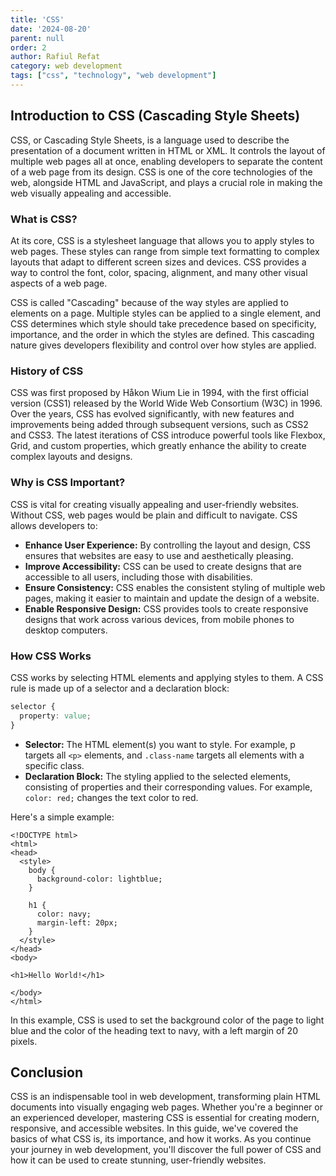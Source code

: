 ```yaml
---
title: 'CSS'
date: '2024-08-20'
parent: null
order: 2
author: Rafiul Refat
category: web development
tags: ["css", "technology", "web development"]
---
```


## Introduction to CSS (Cascading Style Sheets)

CSS, or Cascading Style Sheets, is a language used to describe the presentation of a document written in HTML or XML. It controls the layout of multiple web pages all at once, enabling developers to separate the content of a web page from its design. CSS is one of the core technologies of the web, alongside HTML and JavaScript, and plays a crucial role in making the web visually appealing and accessible.

### What is CSS?

At its core, CSS is a stylesheet language that allows you to apply styles to web pages. These styles can range from simple text formatting to complex layouts that adapt to different screen sizes and devices. CSS provides a way to control the font, color, spacing, alignment, and many other visual aspects of a web page.

CSS is called "Cascading" because of the way styles are applied to elements on a page. Multiple styles can be applied to a single element, and CSS determines which style should take precedence based on specificity, importance, and the order in which the styles are defined. This cascading nature gives developers flexibility and control over how styles are applied.

### History of CSS

CSS was first proposed by Håkon Wium Lie in 1994, with the first official version (CSS1) released by the World Wide Web Consortium (W3C) in 1996. Over the years, CSS has evolved significantly, with new features and improvements being added through subsequent versions, such as CSS2 and CSS3. The latest iterations of CSS introduce powerful tools like Flexbox, Grid, and custom properties, which greatly enhance the ability to create complex layouts and designs.

### Why is CSS Important?

CSS is vital for creating visually appealing and user-friendly websites. Without CSS, web pages would be plain and difficult to navigate. CSS allows developers to:

- **Enhance User Experience:** By controlling the layout and design, CSS ensures that websites are easy to use and aesthetically pleasing.
- **Improve Accessibility:** CSS can be used to create designs that are accessible to all users, including those with disabilities.
- **Ensure Consistency:** CSS enables the consistent styling of multiple web pages, making it easier to maintain and update the design of a website.
- **Enable Responsive Design:** CSS provides tools to create responsive designs that work across various devices, from mobile phones to desktop computers.

### How CSS Works

CSS works by selecting HTML elements and applying styles to them. A CSS rule is made up of a selector and a declaration block:

```css
selector {
  property: value;
}
```

- **Selector:** The HTML element(s) you want to style. For example, p targets all `<p>` elements, and `.class-name` targets all elements with a specific class.
- **Declaration Block:** The styling applied to the selected elements, consisting of properties and their corresponding values. For example, `color: red;` changes the text color to red.

Here's a simple example:
```
<!DOCTYPE html>
<html>
<head>
  <style>
    body {
      background-color: lightblue;
    }

    h1 {
      color: navy;
      margin-left: 20px;
    }
  </style>
</head>
<body>

<h1>Hello World!</h1>

</body>
</html>
```
In this example, CSS is used to set the background color of the page to light blue and the color of the heading text to navy, with a left margin of 20 pixels.

## Conclusion
CSS is an indispensable tool in web development, transforming plain HTML documents into visually engaging web pages. Whether you're a beginner or an experienced developer, mastering CSS is essential for creating modern, responsive, and accessible websites. In this guide, we've covered the basics of what CSS is, its importance, and how it works. As you continue your journey in web development, you'll discover the full power of CSS and how it can be used to create stunning, user-friendly websites.